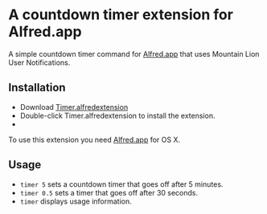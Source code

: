 # A countdown timer extension for Alfred.app
A simple countdown timer command for [Alfred.app](http://alfredapp.com) that uses Mountain Lion User Notifications.

## Installation
- Download [Timer.alfredextension](https://github.com/dbader/alfred-countdown-timer/blob/master/Timer.alfredextension?raw=true)
- Double-click Timer.alfredextension to install the extension.
- 
To use this extension you need [Alfred.app](http://alfredapp.com) for OS X.


## Usage
- `timer 5` sets a countdown timer that goes off after 5 minutes.
- `timer 0.5` sets a timer that goes off after 30 seconds.
- `timer` displays usage information.
